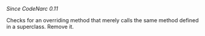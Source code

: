 *Since CodeNarc 0.11*

Checks for an overriding method that merely calls the same method
defined in a superclass. Remove it.
